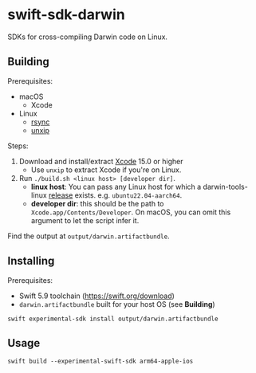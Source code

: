 # swift-sdk-darwin

SDKs for cross-compiling Darwin code on Linux.

## Building

Prerequisites:
- macOS
    - Xcode
- Linux
    - [rsync](https://rsync.samba.org)
    - [unxip](https://github.com/saagarjha/unxip)

Steps:
1. Download and install/extract [Xcode](https://developer.apple.com/download/all/?q=Xcode) 15.0 or higher
    - Use `unxip` to extract Xcode if you're on Linux.
2. Run `./build.sh <linux host> [developer dir]`.
    - **linux host**: You can pass any Linux host for which a darwin-tools-linux [release](https://github.com/kabiroberai/darwin-tools-linux/releases) exists. e.g. `ubuntu22.04-aarch64`.
    - **developer dir**: this should be the path to `Xcode.app/Contents/Developer`. On macOS, you can omit this argument to let the script infer it.

Find the output at `output/darwin.artifactbundle`.

## Installing

Prerequisites:
- Swift 5.9 toolchain (<https://swift.org/download>)
- `darwin.artifactbundle` built for your host OS (see **Building**)

```
swift experimental-sdk install output/darwin.artifactbundle
```

## Usage

```
swift build --experimental-swift-sdk arm64-apple-ios
```
